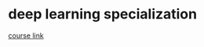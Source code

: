 # deep learning specialization
[course link](https://www.coursera.org/specializations/deep-learning)
